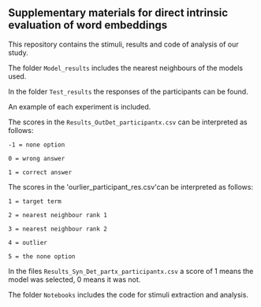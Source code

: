 ## Supplementary materials for direct intrinsic evaluation of word embeddings
  
This repository contains the stimuli, results and code of analysis of our study.

The folder `Model_results` includes the nearest neighbours of the models used.

In the folder `Test_results` the responses of the participants can be found. 

An example of each experiment is included. 

The scores in the `Results_OutDet_participantx.csv` can be interpreted as follows: 

	-1 = none option

	0 = wrong answer

	1 = correct answer

The scores in the 'ourlier_participant_res.csv'can be interpreted as follows:   

	1 = target term

	2 = nearest neighbour rank 1

	3 = nearest neighbour rank 2

	4 = outlier

	5 = the none option

In the files `Results_Syn_Det_partx_participantx.csv` a score of 1 means the model was selected, 0 means it was not.

The folder `Notebooks` includes the code for stimuli extraction and analysis.
